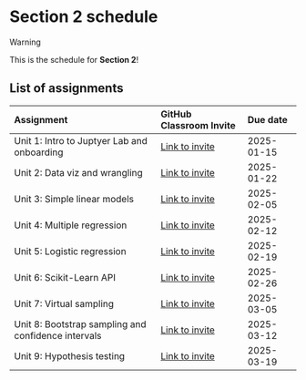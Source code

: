 # Section 2 schedule

> [!WARNING]  
> This is the schedule for **Section 2**!

## List of assignments

| **Assignment** | **GitHub Classroom Invite** | **Due date** |
|:--- |:--- |:--- |
| Unit 1: Intro to Juptyer Lab and onboarding | [Link to invite](https://classroom.github.com/a/Dxc9IPVh) | 2025-01-15 |
| Unit 2: Data viz and wrangling | [Link to invite](https://classroom.github.com/a/66chhHT6) | 2025-01-22 |
| Unit 3: Simple linear models | [Link to invite](https://classroom.github.com/a/G1ZR1_Fw) | 2025-02-05 |
| Unit 4: Multiple regression | [Link to invite](https://classroom.github.com/a/Q8EN-08y)| 2025-02-12|
| Unit 5: Logistic regression | [Link to invite](https://classroom.github.com/a/wkiS_LbP)| 2025-02-19 |
| Unit 6: Scikit-Learn API | [Link to invite](https://classroom.github.com/a/COgBDpDy) | 2025-02-26 |
| Unit 7: Virtual sampling | [Link to invite](https://classroom.github.com/a/5ZZVuKeZ) | 2025-03-05 |
| Unit 8: Bootstrap sampling and confidence intervals  | [Link to invite](https://classroom.github.com/a/HS-QZSv3) | 2025-03-12 |
| Unit 9: Hypothesis testing | [Link to invite](https://classroom.github.com/a/EJitfxf5) | 2025-03-19 |
<!-- start of comment
| Unit 10: Inference for regression | [Link to invite](https://classroom.github.com/a/USTSGfib) | 2025-03-26 | 
| Unit 11: Random forest models | [Link to invite](https://classroom.github.com/a/XAmq1kLZ) | 2025-04-02 |
| Unit 12: Non-linear models | [Link to invite](https://classroom.github.com/a/zf3MO5wW) | 2025-04-09 |
| Unit 13: Evaluating model performance| [Link to invite](https://classroom.github.com/a/n5emsmVg) | 2023-08-07 |

end of comment -->
